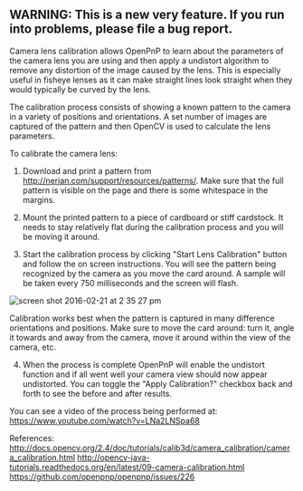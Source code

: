 ## WARNING: This is a new very feature. If you run into problems, please file a bug report.

Camera lens calibration allows OpenPnP to learn about the parameters of the camera lens you are using and then apply a undistort algorithm to remove any distortion of the image caused by the lens. This is especially useful in fisheye lenses as it can make straight lines look straight when they would typically be curved by the lens.

The calibration process consists of showing a known pattern to the camera in a variety of positions and orientations. A set number of images are captured of the pattern and then OpenCV is used to calculate the lens parameters.

To calibrate the camera lens:

1. Download and print a pattern from http://nerian.com/support/resources/patterns/. Make sure that the full pattern is visible on the page and there is some whitespace in the margins.

2. Mount the printed pattern to a piece of cardboard or stiff cardstock. It needs to stay relatively flat during the calibration process and you will be moving it around.

3. Start the calibration process by clicking "Start Lens Calibration" button and follow the on screen instructions. You will see the pattern being recognized by the camera as you move the card around. A sample will be taken every 750 milliseconds and the screen will flash.

![screen shot 2016-02-21 at 2 35 27 pm](https://cloud.githubusercontent.com/assets/1182323/13205929/8a9f8272-d8a8-11e5-8509-7df8d5d4a59a.png)

Calibration works best when the pattern is captured in many difference orientations and positions. Make sure to move the card around: turn it, angle it towards and away from the camera, move it around within the view of the camera, etc.

4. When the process is complete OpenPnP will enable the undistort function and if all went well your camera view should now appear undistorted. You can toggle the "Apply Calibration?" checkbox back and forth to see the before and after results.

You can see a video of the process being performed at: https://www.youtube.com/watch?v=LNa2LNSpa68

References:
http://docs.opencv.org/2.4/doc/tutorials/calib3d/camera_calibration/camera_calibration.html
http://opencv-java-tutorials.readthedocs.org/en/latest/09-camera-calibration.html
https://github.com/openpnp/openpnp/issues/226
